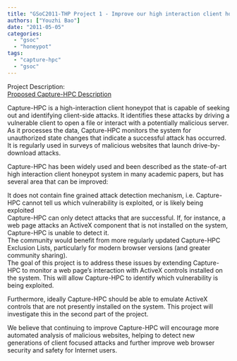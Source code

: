 ```yaml
---
title: "GSoC2011-THP Project 1 - Improve our high interaction client honeypot Capture-HPC"
authors: ["Youzhi Bao"]
date: "2011-05-05"
categories: 
  - "gsoc"
  - "honeypot"
tags: 
  - "capture-hpc"
  - "gsoc"
---
```


Project Description:  
[Proposed Capture-HPC Description](https://honeynet.org/gsoc/ideas#project1)  

Capture-HPC is a high-interaction client honeypot that is capable of seeking out and identifying client-side attacks. It identifies these attacks by driving a vulnerable client to open a file or interact with a potentially malicious server. As it processes the data, Capture-HPC monitors the system for unauthorized state changes that indicate a successful attack has occurred. It is regularly used in surveys of malicious websites that launch drive-by-download attacks.  

Capture-HPC has been widely used and been described as the state-of-art high interaction client honeypot system in many academic papers, but has several area that can be improved:  

It does not contain fine grained attack detection mechanism, i.e. Capture-HPC cannot tell us which vulnerability is exploited, or is likely being exploited  
Capture-HPC can only detect attacks that are successful. If, for instance, a web page attacks an ActiveX component that is not installed on the system, Capture-HPC is unable to detect it.  
The community would benefit from more regularly updated Capture-HPC Exclusion Lists, particularly for modern browser versions (and greater community sharing).  
The goal of this project is to address these issues by extending Capture-HPC to monitor a web page’s interaction with ActiveX controls installed on the system. This will allow Capture-HPC to identify which vulnerability is being exploited.  

Furthermore, ideally Capture-HPC should be able to emulate ActiveX controls that are not presently installed on the system. This project will investigate this in the second part of the project.  

We believe that continuing to improve Capture-HPC will encourage more automated analysis of malicious websites, helping to detect new generations of client focused attacks and further improve web browser security and safety for Internet users.

